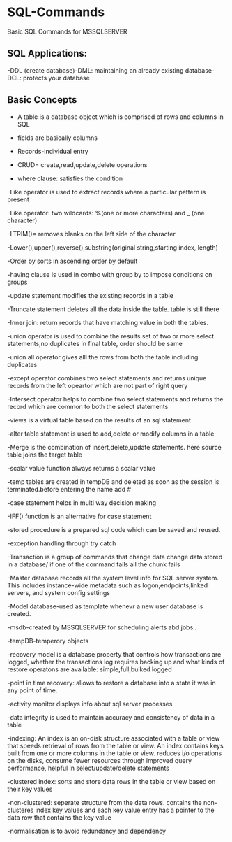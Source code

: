 # SQL-Commands
Basic SQL Commands for MSSQLSERVER

## SQL Applications:
-DDL (create database)-DML: maintaining an already existing database-DCL: protects your database

## Basic Concepts
* A table is a database object which is comprised of rows and columns in SQL

* fields are basically columns

* Records-individual entry

* CRUD= create,read,update,delete operations

* where clause:  satisfies the condition

-Like operator is used to extract records where a particular pattern is present

-Like operator: two wildcards: %(one or more characters) and _ (one character)

-LTRIM()= removes blanks on the left side of the character

-Lower(),upper(),reverse(),substring(original string,starting index, length)

-Order by sorts in ascending order by default

-having clause is used in combo with group by to impose conditions on groups

-update statement modifies the existing records in a table

-Truncate statement deletes all the data inside the table. table is still there

-Inner join: return records that have matching value in both the tables.

-union operator is used to combine the results set of two or more select statements,no duplicates in final table, order should be same

-union all operator gives alll the rows from both the table including duplicates

-except operator combines two select statements and returns unique records from the left opeartor which are not part of right query

-Intersect operator helps to combine two select statements and returns the record which are common to both the select statements

-views is a virtual table based on the results of an sql statement

-alter table statement is used to add,delete or modify columns in a table

-Merge is the combination of insert,delete,update statements. here source table joins the target table

-scalar value function always returns a scalar value

-temp tables are created in tempDB and deleted as soon as the session is terminated.before entering the name add #

-case statement helps in multi way decision making

-IFF() function is an alternative for case statement

-stored procedure is a prepared sql code which can be saved and reused.

-exception handling through try catch

-Transaction is a group of commands that change data change data stored in a database/ if one of the command fails all the chunk fails

-Master database records all the system level info for SQL server system. This includes instance-wide metadata such as logon,endpoints,linked servers, and system config settings

-Model database-used as template whenevr a new user database is created. 

-msdb-created by MSSQLSERVER for scheduling alerts abd jobs..

-tempDB-temperory objects

-recovery model is a database property that controls how transactions are logged, whether the transactions log requires backing up and what kinds of restore operatons are available: simple,full,bulked logged

-point in time recovery: allows to restore a database into a state it was in any point of time. 

-activity monitor displays info about sql server processes 

-data integrity is used to maintain accuracy and consistency of data in a table 

-indexing: An index is an on-disk structure associated with a table or view that speeds retrieval of rows from the table or view. An index contains keys built from one or more columns in the table or view. reduces i/o operations on the disks, consume fewer resources through improved query performance, helpful in select/update/delete statements

-clustered index: sorts and store data rows in the table or view based on their key values

-non-clustered: seperate structure from the data rows. contains the non-clusteres index key values and each key value entry has a pointer to the data row that contains the key value

-normalisation is to avoid redundancy and dependency
